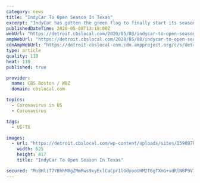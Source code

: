 ```yaml
---
category: news
title: "IndyCar To Open Season In Texas"
excerpt: "IndyCar has gotten the green flag to finally start its season in Texas next month with a nighttime race on June 6 without spectators."
publishedDateTime: 2020-05-08T13:18:00Z
webUrl: "https://detroit.cbslocal.com/2020/05/08/indycar-to-open-season-in-texas/"
ampWebUrl: "https://detroit.cbslocal.com/2020/05/08/indycar-to-open-season-in-texas/amp/"
cdnAmpWebUrl: "https://detroit-cbslocal-com.cdn.ampproject.org/c/s/detroit.cbslocal.com/2020/05/08/indycar-to-open-season-in-texas/amp/"
type: article
quality: 110
heat: 110
published: true

provider:
  name: CBS Boston / WBZ
  domain: cbslocal.com

topics:
  - Coronavirus in US
  - Coronavirus

tags:
  - US-TX

images:
  - url: "https://detroit.cbslocal.com/wp-content/uploads/sites/15909782/2020/05/GettyImages-970660826-e1588943489927.jpg"
    width: 625
    height: 417
    title: "IndyCar To Open Season In Texas"

secured: "MuBHliT7YBhhMBgZMmRws9xyExlCaCpr1lGdyooUHM2T6gTXmG+vdRlNBP9V7bjsfQhRmSwvgTu278vfEgW6MtORgqF0YU6Um07zdXLjTkowUkrY/o4EnG60bqStMn5nJ99WoOEmvECzJGeSa2tMExhjVj8rCcper6JVcXWFQkQfWn+7Ztd9I1wvbM+W+lxyvGaaQQFshBNrIjINWBndfrg7Ck8b4HwD2FEVF0FV7w+GtHtEDI89ty3OdaSTJLmwotDNlbBcUkSGtYfxo7Jh8A5YWkCroII4FJstoGvL/DYndMI96WMM17+Fv4c4pKNtC2ncWSPqPW2jZhxK7U/KXB/q6iFJaQt3nIhw0s6XL9DRhoczfwVHOOfFeGaCej7tQE7fk80DeQYntZBpApllrr/lui8HBBMiWE1PhlKG8DJcT0guLipxoGaH5ITbcF1CrnQ45j9fN8/Q1F9T5mJn85EL/NmeJyEQSItlkyOFW1E=;1P+9sr5jBjfr2BOIEbJRrA=="
---
```


